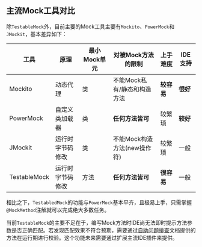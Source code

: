 主流Mock工具对比
---

除`TestableMock`外，目前主要的Mock工具主要有`Mockito`、`PowerMock`和`JMockit`，基本差异如下：

|  工具         | 原理           | 最小Mock单元  | 对被Mock方法的限制          | 上手难度   | IDE支持  |
|  ----        | ----          | ----         | ----                     | ----      | ----    |
| Mockito      | 动态代理        | 类           | 不能Mock私有/静态和构造方法  | **较容易** | **很好** |
| PowerMock    | 自定义类加载器   | 类           | **任何方法皆可**           | 较繁琐     | **较好** |
| JMockit      | 运行时字节码修改 | 类            | 不能Mock构造方法(new操作符) | 较繁琐     | 一般     |
| TestableMock | 运行时字节码修改 | 方法          | **任何方法皆可**           | **很容易** | 一般     |

相比之下，`TestabledMock`的功能与`PowerMock`基本平齐，且极易上手，只需掌握`@MockMethod`注解就可以完成绝大多数任务。

当前`TestableMock`的主要不足在于，编写Mock方法时IDE尚无法即时提示方法参数是否正确匹配。若发现匹配效果不符合预期，需要通过[自助问题排查](zh-cn/doc/troubleshooting.md)文档提供的方法在运行期进行校验。这个功能未来需要通过扩展主流IDE插件来提供。
